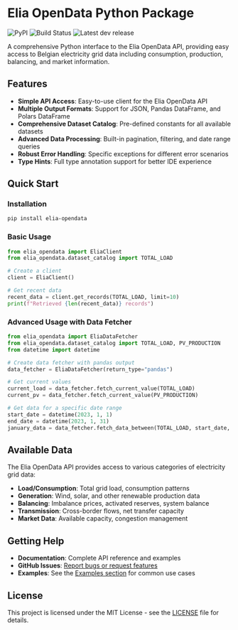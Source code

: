 # Elia OpenData Python Package

![PyPI](https://img.shields.io/pypi/v/elia-opendata?style=flat&color=blue&logo=pypi&logoColor=white)
![Build Status](https://github.com/WattsToAnalyze/elia-opendata/actions/workflows/python-publish.yml/badge.svg)
![Latest dev release](https://img.shields.io/github/v/release/WattsToAnalyze/elia-opendata?include_prereleases&sort=semver&label=dev%20release&color=orange)

A comprehensive Python interface to the Elia OpenData API, providing easy access to Belgian electricity grid data including consumption, production, balancing, and market information.

## Features

- **Simple API Access**: Easy-to-use client for the Elia OpenData API
- **Multiple Output Formats**: Support for JSON, Pandas DataFrame, and Polars DataFrame
- **Comprehensive Dataset Catalog**: Pre-defined constants for all available datasets
- **Advanced Data Processing**: Built-in pagination, filtering, and date range queries
- **Robust Error Handling**: Specific exceptions for different error scenarios
- **Type Hints**: Full type annotation support for better IDE experience

## Quick Start

### Installation

```bash
pip install elia-opendata
```

### Basic Usage

```python
from elia_opendata import EliaClient
from elia_opendata.dataset_catalog import TOTAL_LOAD

# Create a client
client = EliaClient()

# Get recent data
recent_data = client.get_records(TOTAL_LOAD, limit=10)
print(f"Retrieved {len(recent_data)} records")
```

### Advanced Usage with Data Fetcher

```python
from elia_opendata import EliaDataFetcher
from elia_opendata.dataset_catalog import TOTAL_LOAD, PV_PRODUCTION
from datetime import datetime

# Create data fetcher with pandas output
data_fetcher = EliaDataFetcher(return_type="pandas")

# Get current values
current_load = data_fetcher.fetch_current_value(TOTAL_LOAD)
current_pv = data_fetcher.fetch_current_value(PV_PRODUCTION)

# Get data for a specific date range
start_date = datetime(2023, 1, 1)
end_date = datetime(2023, 1, 31)
january_data = data_fetcher.fetch_data_between(TOTAL_LOAD, start_date, end_date)
```

## Available Data

The Elia OpenData API provides access to various categories of electricity grid data:

- **Load/Consumption**: Total grid load, consumption patterns
- **Generation**: Wind, solar, and other renewable production data
- **Balancing**: Imbalance prices, activated reserves, system balance
- **Transmission**: Cross-border flows, net transfer capacity
- **Market Data**: Available capacity, congestion management

## Getting Help

- **Documentation**: Complete API reference and examples
- **GitHub Issues**: [Report bugs or request features](https://github.com/WattsToAnalyze/elia-opendata/issues)
- **Examples**: See the [Examples section](examples.md) for common use cases

## License

This project is licensed under the MIT License - see the [LICENSE](https://github.com/WattsToAnalyze/elia-opendata/blob/main/LICENSE) file for details.
